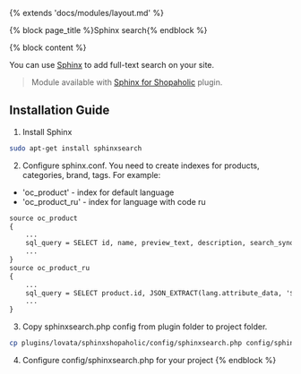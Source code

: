 {% extends 'docs/modules/layout.md' %}

{% block page_title %}Sphinx search{% endblock %}

{% block content %}

You can use [Sphinx](http://sphinxsearch.com/) to add full-text search on your site.

> Module available with [Sphinx for Shopaholic](plugins/home#sphinx-for-shopaholic) plugin.

## Installation Guide

1. Install Sphinx
```bash
sudo apt-get install sphinxsearch
```

2. Configure sphinx.conf. You need to create indexes for products, categories, brand, tags. For example:
  * 'oc_product' - index for default language
  * 'oc_product_ru' - index for language with code ru

```html
source oc_product
{
    ...
    sql_query = SELECT id, name, preview_text, description, search_synonym, search_content FROM lovata_shopaholic_products order by `id` DESC
    ...
}
source oc_product_ru
{
    ...
    sql_query = SELECT product.id, JSON_EXTRACT(lang.attribute_data, '$.name') as name FROM lovata_shopaholic_products as product LEFT JOIN rainlab_translate_attributes as lang ON product.id = lang.model_id WHERE lang.model_type  = 'Lovata\\Shopaholic\\Models\\Product' and lang.locale = 'ru'
    ...
}
```

3. Copy sphinxsearch.php config from plugin folder to project folder.
```bash
cp plugins/lovata/sphinxshopaholic/config/sphinxsearch.php config/sphinxsearch.php
```

4. Configure config/sphinxsearch.php for your project
{% endblock %}
